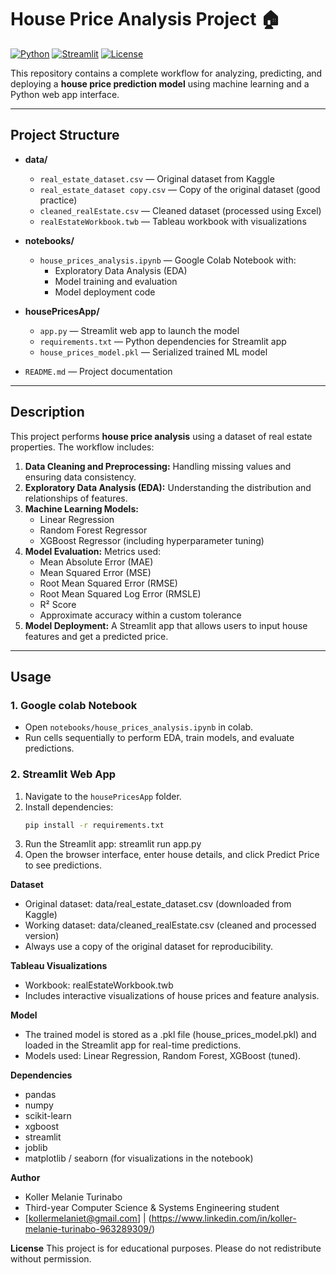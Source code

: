 # House Price Analysis Project 🏠

[![Python](https://img.shields.io/badge/Python-3.10-blue)](https://www.python.org/)
[![Streamlit](https://img.shields.io/badge/Streamlit-App-orange)](https://streamlit.io/)
[![License](https://img.shields.io/badge/License-Educational-green)](LICENSE)

This repository contains a complete workflow for analyzing, predicting, and deploying a **house price prediction model** using machine learning and a Python web app interface.

---

## Project Structure

- **data/**
  - `real_estate_dataset.csv` — Original dataset from Kaggle  
  - `real_estate_dataset copy.csv` — Copy of the original dataset (good practice)  
  - `cleaned_realEstate.csv` — Cleaned dataset (processed using Excel)
  - `realEstateWorkbook.twb` — Tableau workbook with visualizations  

- **notebooks/**
  - `house_prices_analysis.ipynb` — Google Colab Notebook with:  
    - Exploratory Data Analysis (EDA)  
    - Model training and evaluation  
    - Model deployment code  

- **housePricesApp/**
  - `app.py` — Streamlit web app to launch the model  
  - `requirements.txt` — Python dependencies for Streamlit app  
  - `house_prices_model.pkl` — Serialized trained ML model  

- `README.md` — Project documentation  


---

## Description

This project performs **house price analysis** using a dataset of real estate properties. The workflow includes:

1. **Data Cleaning and Preprocessing:** Handling missing values and ensuring data consistency.
2. **Exploratory Data Analysis (EDA):** Understanding the distribution and relationships of features.
3. **Machine Learning Models:**
   - Linear Regression
   - Random Forest Regressor
   - XGBoost Regressor (including hyperparameter tuning)
4. **Model Evaluation:** Metrics used:
   - Mean Absolute Error (MAE)
   - Mean Squared Error (MSE)
   - Root Mean Squared Error (RMSE)
   - Root Mean Squared Log Error (RMSLE)
   - R² Score
   - Approximate accuracy within a custom tolerance
5. **Model Deployment:** A Streamlit app that allows users to input house features and get a predicted price.

---

## Usage

### 1. Google colab Notebook
- Open `notebooks/house_prices_analysis.ipynb` in colab.
- Run cells sequentially to perform EDA, train models, and evaluate predictions.

### 2. Streamlit Web App
1. Navigate to the `housePricesApp` folder.
2. Install dependencies:
    ```bash
    pip install -r requirements.txt
3. Run the Streamlit app:
    streamlit run app.py
4. Open the browser interface, enter house details, and click Predict Price to see predictions.

**Dataset**
- Original dataset: data/real_estate_dataset.csv (downloaded from Kaggle)
- Working dataset: data/cleaned_realEstate.csv (cleaned and processed version)
- Always use a copy of the original dataset for reproducibility.

**Tableau Visualizations**
- Workbook: realEstateWorkbook.twb
- Includes interactive visualizations of house prices and feature analysis.

**Model**
- The trained model is stored as a .pkl file (house_prices_model.pkl) and loaded in the Streamlit app for real-time predictions.
- Models used: Linear Regression, Random Forest, XGBoost (tuned).

**Dependencies**
- pandas
- numpy
- scikit-learn
- xgboost
- streamlit
- joblib
- matplotlib / seaborn (for visualizations in the notebook)

**Author**
- Koller Melanie Turinabo
- Third-year Computer Science & Systems Engineering student
- [kollermelaniet@gmail.com] | (https://www.linkedin.com/in/koller-melanie-turinabo-963289309/)

**License**
This project is for educational purposes. Please do not redistribute without permission.

